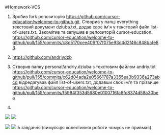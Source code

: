 #Homework-VCS
1. Зробив fork репозиторію https://github.com/cursor-education/welcome-to-github.git. Створив у папці everything текстовий
документ dziuba.txt, додав своє ім'я у текстовий файл list-of-users.txt. Закомітив та запушив в репозиторій cursor-education.
https://github.com/cursor-education/welcome-to-github/pull/155/commits/c8c5170cee409f07f075e93c4d2f46c848bafe83.

2. https://github.com/andriydzb

3. Створив папку personal/andriy.dziuba з текстовим файлом andriy.txt 
https://github.com/cursor-education/welcome-to-github/pull/155/commits/c62d04ada2e05661787a3355ea3b9336a273abcd
відредагував файл list-of-users.txt, додавши своє ім'я та прізвище
https://github.com/cursor-education/welcome-to-github/pull/155/commits/f5984f353d5680e0100716fa8fc8374d58a30bea

4.
![](http://i.piccy.info/i9/5eb0210ae66dcfbac0c633ae13154ae2/1478533761/177410/1086149/Bez_men_.png)
![](http://i.piccy.info/i9/2957eef9702240f084584b96c4832d64/1478533830/160878/1086149/Bez_m2en_.jpg)


![](http://i.piccy.info/i9/91dfbcdafc5090913fb0a47b3d2ec5cc/1478537064/138047/1086149/Bez_men_.png)
![](http://i.piccy.info/i9/f91780046e95296d797939bfe4301ad8/1478537104/135211/1086149/Bez_me_in_.png)
5 завдання (симуляція колективної роботи чомусь не приймає)


